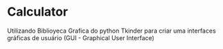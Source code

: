 # Calculator
Utilizando Biblioyeca Grafica do python Tkinder para criar uma interfaces gráficas de usuário (GUI - Graphical User Interface)
